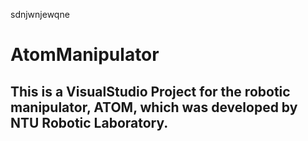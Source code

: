 sdnjwnjewqne
# AtomManipulator
## This is a VisualStudio Project for the robotic manipulator, ATOM, which was developed by NTU Robotic Laboratory. 